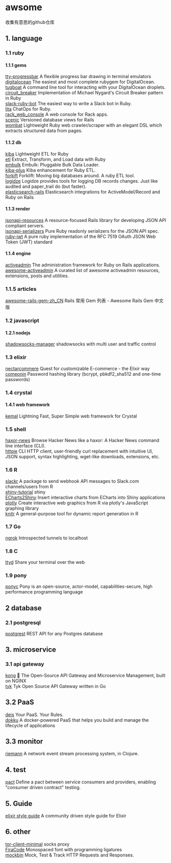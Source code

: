 # awsome
收集有意思的github仓库


## 1. language
### 1.1 ruby

#### 1.1.1 gems

[tty-progressbar](https://github.com/piotrmurach/tty-progressbar) A flexible progress bar drawing in terminal emulators  
[digitalocean](https://github.com/motdotla/digitalocean) The easiest and most complete rubygem for DigitalOcean.  
[tugboat](https://github.com/pearkes/tugboat)  A command line tool for interacting with your DigitalOcean droplets.  
[circuit_breaker](https://github.com/wsargent/circuit_breaker)  Implementation of Michael Nygard's Circuit Breaker pattern in Ruby  
[slack-ruby-bot](https://github.com/dblock/slack-ruby-bot)  The easiest way to write a Slack bot in Ruby.   
[lita](https://github.com/litaio/lita)  ChatOps for Ruby.   
[rack_web_console](https://github.com/rosenfeld/rack_web_console)  A web console for Rack apps.  
[scenic](https://github.com/thoughtbot/scenic)  Versioned database views for Rails  
[wombat](https://github.com/felipecsl/wombat)  Lightweight Ruby web crawler/scraper with an elegant DSL which extracts structured data from pages.  

#### 1.1.2 db

[kiba](https://github.com/thbar/kiba) Lightweight ETL for Ruby  
[etl](https://github.com/square/ETL) Extract, Transform, and Load data with Ruby  
[embulk](https://github.com/embulk/embulk) Embulk: Pluggable Bulk Data Loader.  
[kiba-plus](https://github.com/hooopo/kiba-plus) Kiba enhancement for Ruby ETL.  
[forkift](https://github.com/taskrabbit/forklift) Forklift: Moving big databases around. A ruby ETL tool.  
[logidze](https://github.com/palkan/logidze)  Logidze provides tools for logging DB records changes. Just like audited and paper_trail do (but faster).  
[elasticsearch-rails](https://github.com/elastic/elasticsearch-rails)  Elasticsearch integrations for ActiveModel/Record and Ruby on Rails  

#### 1.1.3 render

[jsonapi-resources](https://github.com/cerebris/jsonapi-resources) A resource-focused Rails library for developing JSON API compliant servers.  
[jsonapi-serializers](https://github.com/fotinakis/jsonapi-serializers) Pure Ruby readonly serializers for the JSON:API spec.  
[ruby-jwt](https://github.com/jwt/ruby-jwt)  A pure ruby implementation of the RFC 7519 OAuth JSON Web Token (JWT) standard  

#### 1.1.4 engine

[activeadmin](https://github.com/activeadmin/activeadmin) The administration framework for Ruby on Rails applications.  
[awesome-activeadmin](https://github.com/serradura/awesome-activeadmin)  A curated list of awesome activeadmin resources, extensions, posts and utilities.   

### 1.1.5 articles
[awesome-rails-gem-zh_CN](https://github.com/debbbbie/awesome-rails-gem-zh_CN)  Rails 常用 Gem 列表 - Awesome Rails Gem 中文版  

### 1.2 javascript

#### 1.2.1 nodejs

[shadowsocks-manager](https://github.com/shadowsocks/shadowsocks-manager)  shadowsocks with multi user and traffic control  


### 1.3 elixir

[nectarcommere](https://github.com/lzpfmh/nectarcommerce)  Quest for customizable E-commerce - the Elixir way  
[comeonin](https://github.com/riverrun/comeonin) Password hashing library (bcrypt, pbkdf2_sha512 and one-time passwords)  

### 1.4 crystal

#### 1.4.1 web framework

[kemal](https://github.com/sdogruyol/kemal)  Lightning Fast, Super Simple web framework for Crystal  

### 1.5 shell

[haxor-news](https://github.com/donnemartin/haxor-news) Browse Hacker News like a haxor: A Hacker News command line interface (CLI).  
[httpie](https://github.com/jkbrzt/httpie)  CLI HTTP client, user-friendly curl replacement with intuitive UI, JSON support, syntax highlighting, wget-like downloads, extensions, etc.  


### 1.6 R

[slackr](https://github.com/hrbrmstr/slackr)  A package to send webhook API messages to Slack.com channels/users from R  
[shiny-tutorial](http://yanping.me/shiny-tutorial/#) shiny  
[ECharts2Shiny](https://github.com/XD-DENG/ECharts2Shiny)  Insert interactive charts from ECharts into Shiny applications  
[plotly](https://github.com/ropensci/plotly/)  Create interactive web graphics from R via plotly's JavaScript graphing library  
[knitr](https://github.com/yihui/knitr)  A general-purpose tool for dynamic report generation in R  

### 1.7 Go
[ngrok](https://github.com/inconshreveable/ngrok) Introspected tunnels to localhost  

### 1.8 C
[ttyd](https://github.com/tsl0922/ttyd) Share your terminal over the web  

### 1.9 pony
[ponyc](https://github.com/ponylang/ponyc) Pony is an open-source, actor-model, capabilities-secure, high performance programming language  

## 2 database

### 2.1 postgresql

[postgrest](https://github.com/begriffs/postgrest) REST API for any Postgres database  

## 3. microservice

### 3.1 api gateway

[kong](https://github.com/Mashape/kong)  🐒 The Open-Source API Gateway and Microservice Management, built on NGINX  
[tyk](https://github.com/TykTechnologies/tyk)  Tyk Open Source API Gateway written in Go  

## 3.2 PaaS

[deis](https://github.com/deis/deis)  Your PaaS. Your Rules.  
[dokku](https://github.com/dokku/dokku)  A docker-powered PaaS that helps you build and manage the lifecycle of applications  
## 3.3 monitor

[riemann](https://github.com/riemann/riemann)  A network event stream processing system, in Clojure.  

## 4. test

[pact](https://github.com/realestate-com-au/pact)  Define a pact between service consumers and providers, enabling "consumer driven contract" testing.  


## 5. Guide

[elixir style guide](https://github.com/niftyn8/elixir_style_guide) A community driven style guide for Elixir

## 6. other

[tor-client-minimal](https://github.com/derekhe/tor-client-minimal) socks proxy  
[FiraCode](https://github.com/tonsky/FiraCode) Monospaced font with programming ligatures  
[mockbin](https://github.com/Mashape/mockbin) Mock, Test & Track HTTP Requests and Responses.  
